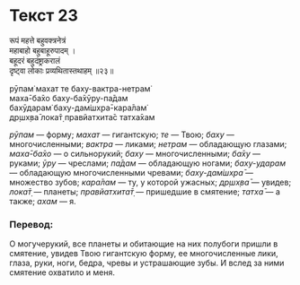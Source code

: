 # Текст 23

रूपं महत्ते बहुवक्त्रनेत्रं  
महाबाहो बहुबाहूरुपादम् ।  
बहूदरं बहुदंष्ट्राकरालं  
दृष्ट्वा लोकाः प्रव्यथितास्तथाहम् ॥२३॥

рӯпам̇ махат те баху-вактра-нетрам̇  
маха̄-ба̄хо баху-ба̄хӯру-па̄дам  
бахӯдарам̇ баху-дам̇шх̣ра̄-кара̄лам̇  
др̣шх̣ва̄ лока̄т̣ правйатхита̄с татха̄хам

_рӯпам_ — форму; _махат_ — гигантскую; _те_ — Твою; _баху_ — многочисленными; _вактра_ — ликами; _нетрам_ — обладающую глазами; _маха̄-ба̄хо_ — о сильнорукий; _баху_ — многочисленными; _ба̄ху_ — руками; _ӯру_ — чреслами; _па̄дам_ — обладающую ногами; _баху-ударам_ — обладающую многочисленными чревами; _баху-дам̇шх̣ра̄_ — множество зубов; _кара̄лам_ — ту, у которой ужасных; _др̣шх̣ва̄_ — увидев; _лока̄т̣_ — планеты; _правйатхита̄т̣_ — пришедшие в смятение; _татха̄_ — а также; _ахам_ — я.

### Перевод:

О могучерукий, все планеты и обитающие на них полубоги пришли в смятение, увидев Твою гигантскую форму, ее многочисленные лики, глаза, руки, ноги, бедра, чревы и устрашающие зубы. И вслед за ними смятение охватило и меня.